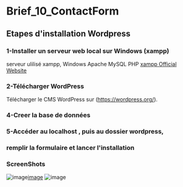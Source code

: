 # Brief_10_ContactForm
## Etapes d'installation Wordpress
### 1-Installer un serveur web local sur Windows (xampp)
serveur ulilisé xampp, Windows Apache MySQL PHP [xampp Official Website](https://www.apachefriends.org/fr/index.html)
### 2-Télécharger WordPress
Télécharger le CMS WordPress sur (https://wordpress.org/).
### 4-Creer la base de données
### 5-Accéder au localhost , puis au dossier wordpress,
### remplir la formulaire et lancer l'installation
### ScreenShots
![image](https://user-images.githubusercontent.com/93975470/170968944-a30d1888-46dd-4712-9f10-ab70374ab6c1.png)[image](https://user-images.githubusercontent.com/93975470/170967248-0c8ba44f-9a96-49de-87d6-82fe6c30bfac.png)
![image](https://user-images.githubusercontent.com/93975470/170969141-ccf95899-4be7-452a-83aa-edb0b660ee5a.png)
